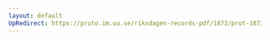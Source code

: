 ```yaml
---
layout: default
UpRedirect: https://pruto.im.uu.se/riksdagen-records-pdf/1873/prot-1873--ak--208/prot-1873--ak--208_054.pdf
---
```

